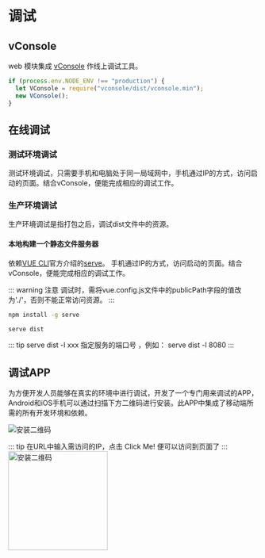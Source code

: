 # 调试

## vConsole
web 模块集成 [vConsole](https://github.com/Tencent/vConsole/blob/dev/doc/tutorial_CN.md) 作线上调试工具。

```js
if (process.env.NODE_ENV !== "production") {
  let VConsole = require("vconsole/dist/vconsole.min");
  new VConsole();
}
```

## 在线调试

### 测试环境调试

测试环境调试，只需要手机和电脑处于同一局域网中，手机通过IP的方式，访问启动的页面。结合vConsole，便能完成相应的调试工作。

### 生产环境调试
生产环境调试是指打包之后，调试dist文件中的资源。

#### 本地构建一个静态文件服务器
依赖[VUE CLI](https://cli.vuejs.org/zh/guide/deployment.html#%E6%9C%AC%E5%9C%B0%E9%A2%84%E8%A7%88)官方介绍的[serve](https://github.com/zeit/serve)。
手机通过IP的方式，访问启动的页面。结合vConsole，便能完成相应的调试工作。

::: warning 注意
调试时，需将vue.config.js文件中的publicPath字段的值改为'./'，否则不能正常访问资源。
:::

```sh
npm install -g serve

serve dist
```

::: tip
serve dist -l xxx 指定服务的端口号 ，例如： serve dist -l 8080
:::

## 调试APP

为方便开发人员能够在真实的环境中进行调试，开发了一个专门用来调试的APP，Android和iOS手机可以通过扫描下方二维码进行安装。此APP中集成了移动端所需的所有开发环境和依赖。

<img :src="$withBase('/develop.png')" alt="安装二维码">

::: tip
在URL中输入需访问的IP，点击 Click Me! 便可以访问到页面了
:::
<img :src="$withBase('/debug.jpg')" width="200px" alt="安装二维码">

